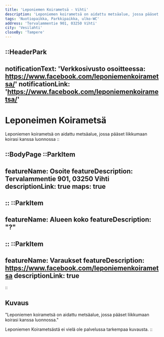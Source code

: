 ```yaml
---
title: 'Leponiemen Koirametsä - Vihti'
description: 'Leponiemen koirametsä on aidattu metsäalue, jossa pääset liikkumaan koirasi kanssa luonnossa'
tags: 'Nuotiopaikka, Parkkipaikka, ulko-WC'
address: 'Tervalammentie 901, 03250 Vihti'
city: 'Vesilahti'
closeBy: 'Tampere'
---
```


::HeaderPark
---
notificationText: 'Verkkosivusto osoitteessa: https://www.facebook.com/leponiemenkoirametsa/'
notificationLink: 'https://www.facebook.com/leponiemenkoirametsa/'
---
# Leponeimen Koirametsä
Leponiemen koirametsä on aidattu metsäalue, jossa pääset liikkumaan koirasi kanssa luonnossa
::

::BodyPage
::ParkItem
---
featureName: Osoite
featureDescription: Tervalammentie 901, 03250 Vihti
descriptionLink: true
maps: true
---
::
::ParkItem
---
featureName: Alueen koko
featureDescription: "?"
---
::
::ParkItem
---
featureName: Varaukset
featureDescription: https://www.facebook.com/leponiemenkoirametsa
descriptionLink: true
---
::
## Kuvaus
"Leponiemen koirametsä on aidattu metsäalue, jossa pääset liikkumaan koirasi kanssa luonnossa."

Leponiemen Koirametsästä ei vielä ole palvelussa tarkempaa kuvausta.
::